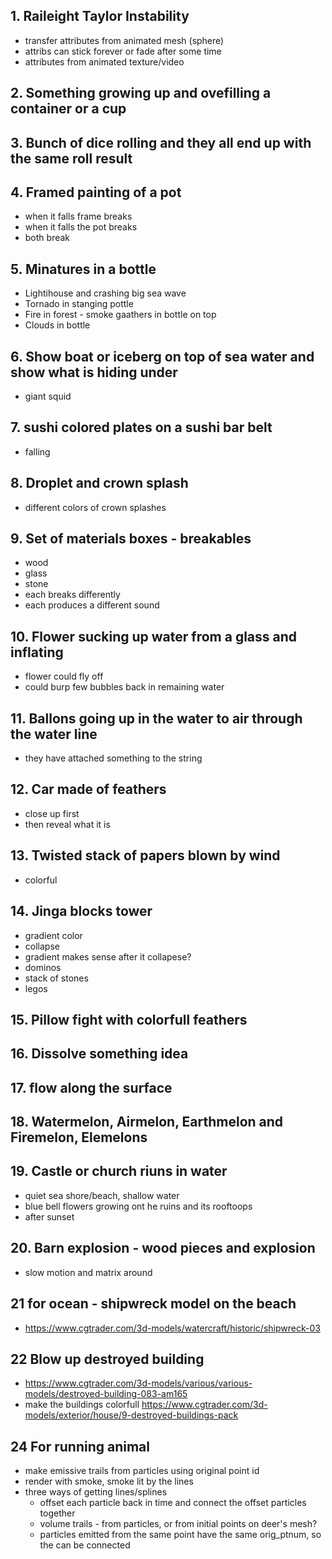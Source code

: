 ## 1. Raileight Taylor Instability
- transfer attributes from animated mesh (sphere)
- attribs can stick forever or fade after some time
- attributes from animated texture/video
## 2. Something growing up and ovefilling a container or a cup
## 3. Bunch of dice rolling and they all end up with the same roll result
## 4. Framed painting of a pot
- when it falls frame breaks
- when it falls the pot breaks
- both break
## 5. Minatures in a bottle
- Lightihouse and crashing big sea wave
- Tornado in stanging pottle
- Fire in forest - smoke gaathers in bottle on top
- Clouds in bottle
## 6. Show boat or iceberg on top of sea water and show what is hiding under
- giant squid
## 7. sushi colored plates on a sushi bar belt
- falling
## 8. Droplet and crown splash
- different colors of crown splashes
## 9. Set of materials boxes - breakables
- wood
- glass
- stone
- each breaks differently
- each produces a different sound
## 10. Flower sucking up water from a glass and inflating
- flower could fly off
- could burp few bubbles back in remaining water
## 11. Ballons going up in the water to air through the water line
- they have attached something to the string
## 12. Car made of feathers
- close up first
- then reveal what it is
## 13. Twisted stack of papers blown by wind
- colorful
## 14. Jinga blocks tower
- gradient color
- collapse
- gradient makes sense after it collapese?
- dominos
- stack of stones
- legos
## 15. Pillow fight with colorfull feathers
## 16. Dissolve something idea
## 17. flow along the surface
## 18. Watermelon, Airmelon, Earthmelon and Firemelon, Elemelons
## 19. Castle or church riuns in water
- quiet sea shore/beach, shallow water
- blue bell flowers growing ont he ruins and its rooftoops
- after sunset
## 20. Barn explosion - wood pieces and explosion
- slow motion and matrix around
## 21 for ocean - shipwreck model on the beach
- https://www.cgtrader.com/3d-models/watercraft/historic/shipwreck-03
## 22 Blow up destroyed building 
- https://www.cgtrader.com/3d-models/various/various-models/destroyed-building-083-am165
- make the buildings colorfull https://www.cgtrader.com/3d-models/exterior/house/9-destroyed-buildings-pack
## 24 For running animal
- make emissive trails from particles using original point id
- render with smoke, smoke lit by the lines
- three ways of getting lines/splines
  - offset each particle back in time and connect the offset particles together
  - volume trails - from particles, or from initial points on deer's mesh?
  - particles emitted from the same point have the same orig_ptnum, so the can be connected
